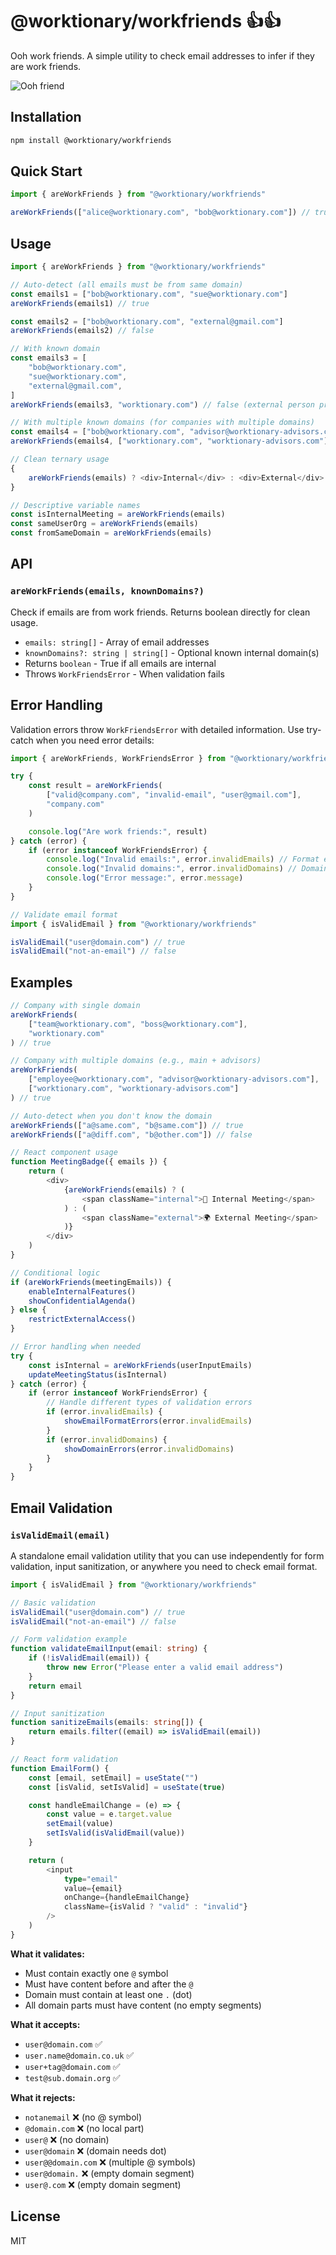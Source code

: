 # @worktionary/workfriends 👍👍

Ooh work friends. A simple utility to check email addresses to infer if they are work friends.

![Ooh friend](https://media3.giphy.com/media/v1.Y2lkPTc5MGI3NjExZXVibXB4bmZnczkzcndic2Z6NW56b2x3anRub2FkaGIzeTBtOTlpMCZlcD12MV9pbnRlcm5hbF9naWZfYnlfaWQmY3Q9Zw/UrMSH5YXfLpgA/giphy.gif)

## Installation

```bash
npm install @worktionary/workfriends
```

## Quick Start

```typescript
import { areWorkFriends } from "@worktionary/workfriends"

areWorkFriends(["alice@worktionary.com", "bob@worktionary.com"]) // true
```

## Usage

```typescript
import { areWorkFriends } from "@worktionary/workfriends"

// Auto-detect (all emails must be from same domain)
const emails1 = ["bob@worktionary.com", "sue@worktionary.com"]
areWorkFriends(emails1) // true

const emails2 = ["bob@worktionary.com", "external@gmail.com"]
areWorkFriends(emails2) // false

// With known domain
const emails3 = [
	"bob@worktionary.com",
	"sue@worktionary.com",
	"external@gmail.com",
]
areWorkFriends(emails3, "worktionary.com") // false (external person present)

// With multiple known domains (for companies with multiple domains)
const emails4 = ["bob@worktionary.com", "advisor@worktionary-advisors.com"]
areWorkFriends(emails4, ["worktionary.com", "worktionary-advisors.com"]) // true

// Clean ternary usage
{
	areWorkFriends(emails) ? <div>Internal</div> : <div>External</div>
}

// Descriptive variable names
const isInternalMeeting = areWorkFriends(emails)
const sameUserOrg = areWorkFriends(emails)
const fromSameDomain = areWorkFriends(emails)
```

## API

### `areWorkFriends(emails, knownDomains?)`

Check if emails are from work friends. Returns boolean directly for clean usage.

- `emails: string[]` - Array of email addresses
- `knownDomains?: string | string[]` - Optional known internal domain(s)
- Returns `boolean` - True if all emails are internal
- Throws `WorkFriendsError` - When validation fails

## Error Handling

Validation errors throw `WorkFriendsError` with detailed information. Use try-catch when you need error details:

```typescript
import { areWorkFriends, WorkFriendsError } from "@worktionary/workfriends"

try {
	const result = areWorkFriends(
		["valid@company.com", "invalid-email", "user@gmail.com"],
		"company.com"
	)

	console.log("Are work friends:", result)
} catch (error) {
	if (error instanceof WorkFriendsError) {
		console.log("Invalid emails:", error.invalidEmails) // Format errors: ["invalid-email"]
		console.log("Invalid domains:", error.invalidDomains) // Domain errors: ["invalid"]
		console.log("Error message:", error.message)
	}
}

// Validate email format
import { isValidEmail } from "@worktionary/workfriends"

isValidEmail("user@domain.com") // true
isValidEmail("not-an-email") // false
```

## Examples

```typescript
// Company with single domain
areWorkFriends(
	["team@worktionary.com", "boss@worktionary.com"],
	"worktionary.com"
) // true

// Company with multiple domains (e.g., main + advisors)
areWorkFriends(
	["employee@worktionary.com", "advisor@worktionary-advisors.com"],
	["worktionary.com", "worktionary-advisors.com"]
) // true

// Auto-detect when you don't know the domain
areWorkFriends(["a@same.com", "b@same.com"]) // true
areWorkFriends(["a@diff.com", "b@other.com"]) // false

// React component usage
function MeetingBadge({ emails }) {
	return (
		<div>
			{areWorkFriends(emails) ? (
				<span className="internal">🏢 Internal Meeting</span>
			) : (
				<span className="external">🌍 External Meeting</span>
			)}
		</div>
	)
}

// Conditional logic
if (areWorkFriends(meetingEmails)) {
	enableInternalFeatures()
	showConfidentialAgenda()
} else {
	restrictExternalAccess()
}

// Error handling when needed
try {
	const isInternal = areWorkFriends(userInputEmails)
	updateMeetingStatus(isInternal)
} catch (error) {
	if (error instanceof WorkFriendsError) {
		// Handle different types of validation errors
		if (error.invalidEmails) {
			showEmailFormatErrors(error.invalidEmails)
		}
		if (error.invalidDomains) {
			showDomainErrors(error.invalidDomains)
		}
	}
}
```

## Email Validation

### `isValidEmail(email)`

A standalone email validation utility that you can use independently for form validation, input sanitization, or anywhere you need to check email format.

```typescript
import { isValidEmail } from "@worktionary/workfriends"

// Basic validation
isValidEmail("user@domain.com") // true
isValidEmail("not-an-email") // false

// Form validation example
function validateEmailInput(email: string) {
	if (!isValidEmail(email)) {
		throw new Error("Please enter a valid email address")
	}
	return email
}

// Input sanitization
function sanitizeEmails(emails: string[]) {
	return emails.filter((email) => isValidEmail(email))
}

// React form validation
function EmailForm() {
	const [email, setEmail] = useState("")
	const [isValid, setIsValid] = useState(true)

	const handleEmailChange = (e) => {
		const value = e.target.value
		setEmail(value)
		setIsValid(isValidEmail(value))
	}

	return (
		<input
			type="email"
			value={email}
			onChange={handleEmailChange}
			className={isValid ? "valid" : "invalid"}
		/>
	)
}
```

**What it validates:**

- Must contain exactly one `@` symbol
- Must have content before and after the `@`
- Domain must contain at least one `.` (dot)
- All domain parts must have content (no empty segments)

**What it accepts:**

- `user@domain.com` ✅
- `user.name@domain.co.uk` ✅
- `user+tag@domain.com` ✅
- `test@sub.domain.org` ✅

**What it rejects:**

- `notanemail` ❌ (no @ symbol)
- `@domain.com` ❌ (no local part)
- `user@` ❌ (no domain)
- `user@domain` ❌ (domain needs dot)
- `user@@domain.com` ❌ (multiple @ symbols)
- `user@domain.` ❌ (empty domain segment)
- `user@.com` ❌ (empty domain segment)

## License

MIT
